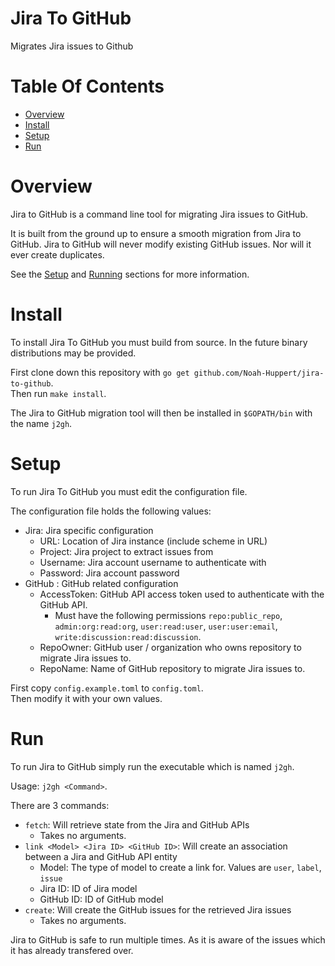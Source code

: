 # Jira To GitHub
Migrates Jira issues to Github
 
# Table Of Contents
- [Overview](#overview)
- [Install](#install)
- [Setup](#setup)
- [Run](#run)

# Overview
Jira to GitHub is a command line tool for migrating Jira issues to GitHub.  

It is built from the ground up to ensure a smooth migration from Jira to 
GitHub. Jira to GitHub will never modify existing GitHub issues. Nor will it 
ever create duplicates.

See the [Setup](#setup) and [Running](#running) sections for more information.

# Install
To install Jira To GitHub you must build from source. In the future binary 
distributions may be provided.  

First clone down this repository with `go get github.com/Noah-Huppert/jira-to-github`.  
Then run `make install`.  

The Jira to GitHub migration tool will then be installed in `$GOPATH/bin` 
with the name `j2gh`.

# Setup
To run Jira To GitHub you must edit the configuration file.  

The configuration file holds the following values:

- Jira: Jira specific configuration
	- URL: Location of Jira instance (include scheme in URL)
	- Project: Jira project to extract issues from
	- Username: Jira account username to authenticate with
	- Password: Jira account password
- GitHub : GitHub related configuration
	- AccessToken: GitHub API access token used to authenticate with the 
		       GitHub API. 
		- Must have the following permissions `repo:public_repo`, 
		  `admin:org:read:org`, `user:read:user`, `user:user:email`, 
		  `write:discussion:read:discussion`.
	- RepoOwner: GitHub user / organization who owns repository to migrate 
		     Jira issues to. 
	- RepoName: Name of GitHub repository to migrate Jira issues to.

First copy `config.example.toml` to `config.toml`.  
Then modify it with your own values.  

# Run
To run Jira to GitHub simply run the executable which is named `j2gh`.  

Usage: `j2gh <Command>`.  

There are 3 commands:

- `fetch`: Will retrieve state from the Jira and GitHub APIs
	- Takes no arguments.
- `link <Model> <Jira ID> <GitHub ID>`: Will create an association between a 
	Jira and GitHub API entity
	- Model: The type of model to create a link for. Values are `user`, 
		`label`, `issue`
	- Jira ID: ID of Jira model
	- GitHub ID: ID of GitHub model
- `create`: Will create the GitHub issues for the retrieved Jira issues
	- Takes no arguments.

Jira to GitHub is safe to run multiple times. As it is aware of the issues 
which it has already transfered over.
